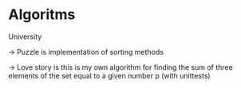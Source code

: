 # Algoritms
University

-> Puzzle is implementation of sorting methods 

-> Love story is this is my own algorithm for finding the sum of three elements of the set equal to a given number p (with unittests)
